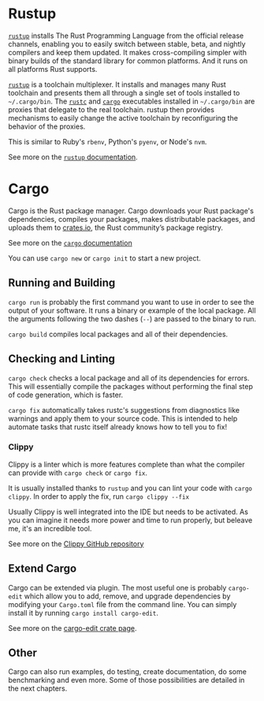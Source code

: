 # Rustup

[`rustup`](https://rustup.rs) installs The Rust Programming Language from the official release channels, enabling you to easily switch between stable, beta, and nightly compilers and keep them updated. It makes cross-compiling simpler with binary builds of the standard library for common platforms. And it runs on all platforms Rust supports.

[`rustup`](https://rustup.rs) is a toolchain multiplexer. It installs and manages many Rust toolchain and presents them all through a single set of tools installed to `~/.cargo/bin`. The [`rustc`](https://doc.rust-lang.org/rustc/) and [`cargo`](https://doc.rust-lang.org/cargo/) executables installed in `~/.cargo/bin` are proxies that delegate to the real toolchain. rustup then provides mechanisms to easily change the active toolchain by reconfiguring the behavior of the proxies.

This is similar to Ruby's `rbenv`, Python's `pyenv`, or Node's `nvm`.

See more on the [`rustup` documentation](https://rust-lang.github.io/rustup/index.html).

# Cargo

Cargo is the Rust package manager. Cargo downloads your Rust package's dependencies, compiles your packages, makes distributable packages, and uploads them to [crates.io](https://crates.io), the Rust community’s package registry.

See more on the [`cargo` documentation](https://doc.rust-lang.org/cargo/index.html)

You can use `cargo new` or `cargo init` to start a new project.

## Running and Building

`cargo run` is probably the first command you want to use in order to see the output of your software. It runs a binary or example of the local package. All the arguments following the two dashes (`--`) are passed to the binary to run.

`cargo build` compiles local packages and all of their dependencies.

## Checking and Linting

`cargo check` checks a local package and all of its dependencies for errors. This will essentially compile the packages without performing the final step of code generation, which is faster.

`cargo fix` automatically takes rustc's suggestions from diagnostics like warnings and apply them to your source code. This is intended to help automate tasks that rustc itself already knows how to tell you to fix!

### Clippy

Clippy is a linter which is more features complete than what the compiler can provide with `cargo check` or `cargo fix`.

It is usually installed thanks to `rustup` and you can lint your code with `cargo clippy`. In order to apply the fix, run `cargo clippy --fix`

Usually Clippy is well integrated into the IDE but needs to be activated. As you can imagine it needs more power and time to run properly, but beleave me, it's an incredible tool.

See more on the [Clippy GitHub repository](https://github.com/rust-lang/rust-clippy)

## Extend Cargo

Cargo can be extended via plugin. The most useful one is probably `cargo-edit` which allow you to add, remove, and upgrade dependencies by modifying your `Cargo.toml` file from the command line. You can simply install it by running `cargo install cargo-edit`.

See more on the [cargo-edit crate page](https://crates.io/crates/cargo-edit).

## Other

Cargo can also run examples, do testing, create documentation, do some benchmarking and even more. Some of those possibilities are detailed in the next chapters.

